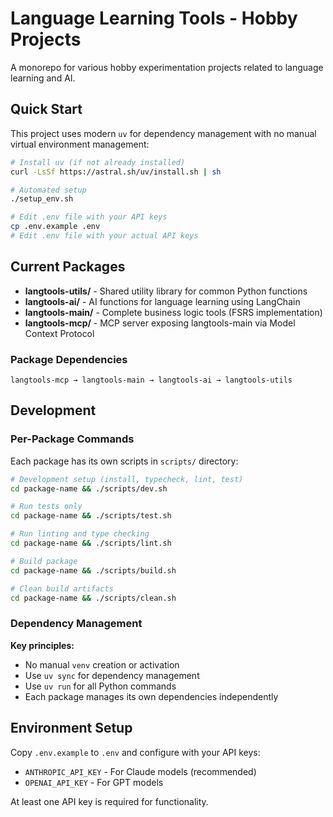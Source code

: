 # Language Learning Tools - Hobby Projects

A monorepo for various hobby experimentation projects related to language learning and AI.

## Quick Start

This project uses modern `uv` for dependency management with no manual virtual environment management:

```bash
# Install uv (if not already installed)
curl -LsSf https://astral.sh/uv/install.sh | sh

# Automated setup
./setup_env.sh

# Edit .env file with your API keys
cp .env.example .env
# Edit .env file with your actual API keys
```

## Current Packages

- **langtools-utils/** - Shared utility library for common Python functions
- **langtools-ai/** - AI functions for language learning using LangChain
- **langtools-main/** - Complete business logic tools (FSRS implementation)
- **langtools-mcp/** - MCP server exposing langtools-main via Model Context Protocol

### Package Dependencies

```
langtools-mcp → langtools-main → langtools-ai → langtools-utils
```

## Development

### Per-Package Commands

Each package has its own scripts in `scripts/` directory:

```bash
# Development setup (install, typecheck, lint, test)
cd package-name && ./scripts/dev.sh

# Run tests only
cd package-name && ./scripts/test.sh

# Run linting and type checking
cd package-name && ./scripts/lint.sh

# Build package
cd package-name && ./scripts/build.sh

# Clean build artifacts
cd package-name && ./scripts/clean.sh
```

### Dependency Management

**Key principles:**
- No manual `venv` creation or activation
- Use `uv sync` for dependency management
- Use `uv run` for all Python commands
- Each package manages its own dependencies independently

## Environment Setup

Copy `.env.example` to `.env` and configure with your API keys:
- `ANTHROPIC_API_KEY` - For Claude models (recommended)
- `OPENAI_API_KEY` - For GPT models

At least one API key is required for functionality.
